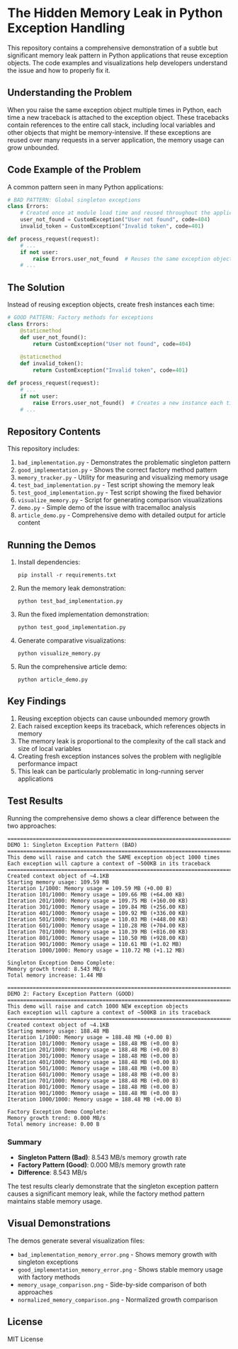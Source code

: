 # The Hidden Memory Leak in Python Exception Handling

This repository contains a comprehensive demonstration of a subtle but significant memory leak pattern in Python applications that reuse exception objects. The code examples and visualizations help developers understand the issue and how to properly fix it.

## Understanding the Problem

When you raise the same exception object multiple times in Python, each time a new traceback is attached to the exception object. These tracebacks contain references to the entire call stack, including local variables and other objects that might be memory-intensive. If these exceptions are reused over many requests in a server application, the memory usage can grow unbounded.

## Code Example of the Problem

A common pattern seen in many Python applications:

```python
# BAD PATTERN: Global singleton exceptions
class Errors:
    # Created once at module load time and reused throughout the application
    user_not_found = CustomException("User not found", code=404)
    invalid_token = CustomException("Invalid token", code=401)

def process_request(request):
    # ...
    if not user:
        raise Errors.user_not_found  # Reuses the same exception object
    # ...
```

## The Solution

Instead of reusing exception objects, create fresh instances each time:

```python
# GOOD PATTERN: Factory methods for exceptions
class Errors:
    @staticmethod
    def user_not_found():
        return CustomException("User not found", code=404)
    
    @staticmethod
    def invalid_token():
        return CustomException("Invalid token", code=401)

def process_request(request):
    # ...
    if not user:
        raise Errors.user_not_found()  # Creates a new instance each time
    # ...
```

## Repository Contents

This repository includes:

1. `bad_implementation.py` - Demonstrates the problematic singleton pattern
2. `good_implementation.py` - Shows the correct factory method pattern
3. `memory_tracker.py` - Utility for measuring and visualizing memory usage
4. `test_bad_implementation.py` - Test script showing the memory leak
5. `test_good_implementation.py` - Test script showing the fixed behavior
6. `visualize_memory.py` - Script for generating comparison visualizations
7. `demo.py` - Simple demo of the issue with tracemalloc analysis
8. `article_demo.py` - Comprehensive demo with detailed output for article content

## Running the Demos

1. Install dependencies:
   ```
   pip install -r requirements.txt
   ```

2. Run the memory leak demonstration:
   ```
   python test_bad_implementation.py
   ```

3. Run the fixed implementation demonstration:
   ```
   python test_good_implementation.py
   ```

4. Generate comparative visualizations:
   ```
   python visualize_memory.py
   ```

5. Run the comprehensive article demo:
   ```
   python article_demo.py
   ```

## Key Findings

1. Reusing exception objects can cause unbounded memory growth
2. Each raised exception keeps its traceback, which references objects in memory
3. The memory leak is proportional to the complexity of the call stack and size of local variables
4. Creating fresh exception instances solves the problem with negligible performance impact
5. This leak can be particularly problematic in long-running server applications

## Test Results

Running the comprehensive demo shows a clear difference between the two approaches:

```
================================================================================
DEMO 1: Singleton Exception Pattern (BAD)
================================================================================
This demo will raise and catch the SAME exception object 1000 times
Each exception will capture a context of ~500KB in its traceback
================================================================================
Created context object of ~4.1KB
Starting memory usage: 109.59 MB
Iteration 1/1000: Memory usage = 109.59 MB (+0.00 B)
Iteration 101/1000: Memory usage = 109.66 MB (+64.00 KB)
Iteration 201/1000: Memory usage = 109.75 MB (+160.00 KB)
Iteration 301/1000: Memory usage = 109.84 MB (+256.00 KB)
Iteration 401/1000: Memory usage = 109.92 MB (+336.00 KB)
Iteration 501/1000: Memory usage = 110.03 MB (+448.00 KB)
Iteration 601/1000: Memory usage = 110.28 MB (+704.00 KB)
Iteration 701/1000: Memory usage = 110.39 MB (+816.00 KB)
Iteration 801/1000: Memory usage = 110.50 MB (+928.00 KB)
Iteration 901/1000: Memory usage = 110.61 MB (+1.02 MB)
Iteration 1000/1000: Memory usage = 110.72 MB (+1.12 MB)

Singleton Exception Demo Complete:
Memory growth trend: 8.543 MB/s
Total memory increase: 1.44 MB
```

```
================================================================================
DEMO 2: Factory Exception Pattern (GOOD)
================================================================================
This demo will raise and catch 1000 NEW exception objects
Each exception will capture a context of ~500KB in its traceback
================================================================================
Created context object of ~4.1KB
Starting memory usage: 188.48 MB
Iteration 1/1000: Memory usage = 188.48 MB (+0.00 B)
Iteration 101/1000: Memory usage = 188.48 MB (+0.00 B)
Iteration 201/1000: Memory usage = 188.48 MB (+0.00 B)
Iteration 301/1000: Memory usage = 188.48 MB (+0.00 B)
Iteration 401/1000: Memory usage = 188.48 MB (+0.00 B)
Iteration 501/1000: Memory usage = 188.48 MB (+0.00 B)
Iteration 601/1000: Memory usage = 188.48 MB (+0.00 B)
Iteration 701/1000: Memory usage = 188.48 MB (+0.00 B)
Iteration 801/1000: Memory usage = 188.48 MB (+0.00 B)
Iteration 901/1000: Memory usage = 188.48 MB (+0.00 B)
Iteration 1000/1000: Memory usage = 188.48 MB (+0.00 B)

Factory Exception Demo Complete:
Memory growth trend: 0.000 MB/s
Total memory increase: 0.00 B
```

### Summary
- **Singleton Pattern (Bad)**: 8.543 MB/s memory growth rate
- **Factory Pattern (Good)**: 0.000 MB/s memory growth rate
- **Difference**: 8.543 MB/s

The test results clearly demonstrate that the singleton exception pattern causes a significant memory leak, while the factory method pattern maintains stable memory usage.

## Visual Demonstrations

The demos generate several visualization files:
- `bad_implementation_memory_error.png` - Shows memory growth with singleton exceptions
- `good_implementation_memory_error.png` - Shows stable memory usage with factory methods
- `memory_usage_comparison.png` - Side-by-side comparison of both approaches
- `normalized_memory_comparison.png` - Normalized growth comparison

## License

MIT License
